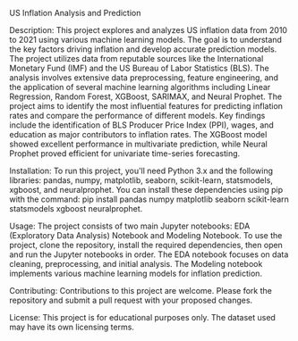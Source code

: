 US Inflation Analysis and Prediction

Description:
This project explores and analyzes US inflation data from 2010 to 2021 using various machine learning models. The goal is to understand the key factors driving inflation and develop accurate prediction models. The project utilizes data from reputable sources like the International Monetary Fund (IMF) and the US Bureau of Labor Statistics (BLS). The analysis involves extensive data preprocessing, feature engineering, and the application of several machine learning algorithms including Linear Regression, Random Forest, XGBoost, SARIMAX, and Neural Prophet. The project aims to identify the most influential features for predicting inflation rates and compare the performance of different models. Key findings include the identification of BLS Producer Price Index (PPI), wages, and education as major contributors to inflation rates. The XGBoost model showed excellent performance in multivariate prediction, while Neural Prophet proved efficient for univariate time-series forecasting.

Installation:
To run this project, you'll need Python 3.x and the following libraries: pandas, numpy, matplotlib, seaborn, scikit-learn, statsmodels, xgboost, and neuralprophet. You can install these dependencies using pip with the command: pip install pandas numpy matplotlib seaborn scikit-learn statsmodels xgboost neuralprophet.

Usage:
The project consists of two main Jupyter notebooks: EDA (Exploratory Data Analysis) Notebook and Modeling Notebook. To use the project, clone the repository, install the required dependencies, then open and run the Jupyter notebooks in order. The EDA notebook focuses on data cleaning, preprocessing, and initial analysis. The Modeling notebook implements various machine learning models for inflation prediction.

Contributing:
Contributions to this project are welcome. Please fork the repository and submit a pull request with your proposed changes.

License:
This project is for educational purposes only. The dataset used may have its own licensing terms.

